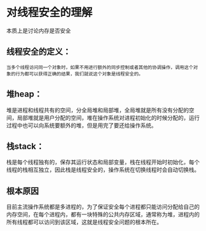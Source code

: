 # 对线程安全的理解
本质上是讨论内存是否安全

## 线程安全的定义：
    当多个线程访问同一个对象时，如果不用进行额外的同步控制或者其他的协调操作，调用这个对象的行为都可以获得正确的结果，我们就说这个对象是线程安全的。

## 堆heap：
堆是进程和线程共有的空间，分全局堆和局部堆，全局堆就是所有没有分配的空间，局部堆就是用户分配的空间，堆在操作系统对进程初始化的时候分配的，运行过程中也可以向系统要额外的堆，但是用完了要还给操作系统。

## 栈stack：
栈是每个线程独有的，保存其运行状态和局部变量，栈在线程开始时初始化，每个线程的栈相互独立，因此栈是线程安全的，操作系统在切换线程时会自动切换栈。

## 根本原因
目前主流操作系统都是多进程的，为了保证安全每个进程都只能访问分配给自己的内存空间，在每个进程内，都有一块特殊的公共内存区域，通常称为堆，进程内的所有线程都可以访问到该区域，这就是线程安全问题的根本所在。